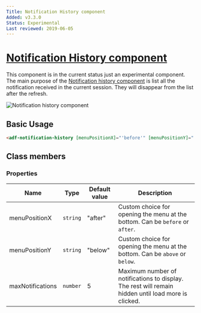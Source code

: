 ```yaml
---
Title: Notification History component
Added: v3.3.0
Status: Experimental
Last reviewed: 2019-06-05
---
```


# [Notification History component](../../../lib/core/notifications/components/notification-history.component.ts "Defined in notification-history.component.ts")

This component is in the current status just an experimental component.
The main purpose of the [Notification history component](../../core/components/notification-history.component.md) is list all the notification received in the current session. They will disappear from the list after the refresh.

![Notification history component](../../docassets/notification-history-component.png)

## Basic Usage

```html
<adf-notification-history [menuPositionX]="'before'" [menuPositionY]="'above'"></adf-notification-history>
```

## Class members

### Properties

| Name | Type | Default value | Description |
| --- | --- | --- | --- |
| menuPositionX | `string` | "after" | Custom choice for opening the menu at the bottom. Can be `before` or `after`. |
| menuPositionY | `string` | "below" | Custom choice for opening the menu at the bottom. Can be `above` or `below`. |
| maxNotifications | `number` | 5 | Maximum number of notifications to display. The rest will remain hidden until load more is clicked. |
